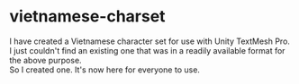 # vietnamese-charset
I have created a Vietnamese character set for use with Unity TextMesh Pro.<br>
I just couldn't find an existing one that was in a readily available format for the above purpose.<br>
So I created one. It's now here for everyone to use.
